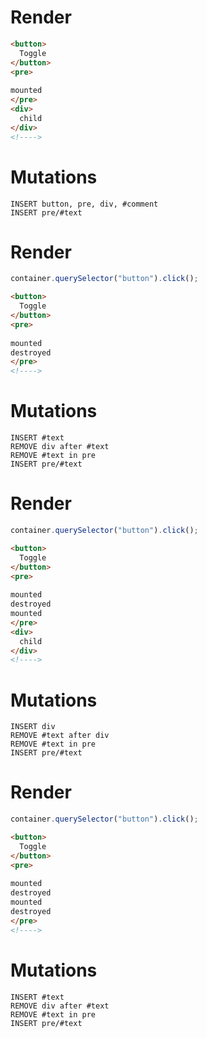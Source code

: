 # Render
```html
<button>
  Toggle
</button>
<pre>
  
mounted
</pre>
<div>
  child
</div>
<!---->
```

# Mutations
```
INSERT button, pre, div, #comment
INSERT pre/#text
```

# Render
```js
container.querySelector("button").click();
```
```html
<button>
  Toggle
</button>
<pre>
  
mounted
destroyed
</pre>
<!---->
```

# Mutations
```
INSERT #text
REMOVE div after #text
REMOVE #text in pre
INSERT pre/#text
```

# Render
```js
container.querySelector("button").click();
```
```html
<button>
  Toggle
</button>
<pre>
  
mounted
destroyed
mounted
</pre>
<div>
  child
</div>
<!---->
```

# Mutations
```
INSERT div
REMOVE #text after div
REMOVE #text in pre
INSERT pre/#text
```

# Render
```js
container.querySelector("button").click();
```
```html
<button>
  Toggle
</button>
<pre>
  
mounted
destroyed
mounted
destroyed
</pre>
<!---->
```

# Mutations
```
INSERT #text
REMOVE div after #text
REMOVE #text in pre
INSERT pre/#text
```